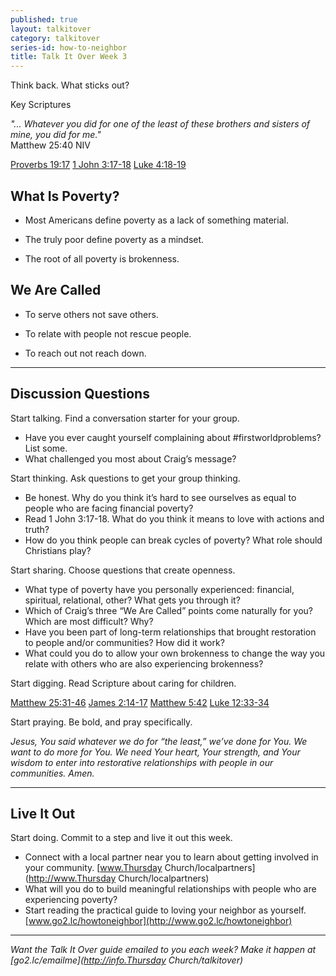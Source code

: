 ```yaml
---
published: true
layout: talkitover
category: talkitover
series-id: how-to-neighbor
title: Talk It Over Week 3
---
```


<p class="lead">Think back. What sticks out?</p> 

Key Scriptures

_"... Whatever you did for one of the least of these brothers and sisters of mine, you did for me."_  
Matthew 25:40 NIV 

[Proverbs 19:17](https://www.bible.com/bible/111/pro.19.17.niv) [1 John 3:17-18](https://www.bible.com/bible/111/1jn.3.17-18.niv) [Luke 4:18-19](https://www.bible.com/bible/111/luke.4.18-19.niv) 

## What Is Poverty?

* Most Americans define poverty as a lack of something material.   

* The truly poor define poverty as a mindset.  

* The root of all poverty is brokenness.  

## We Are Called
* To serve others not save others.

* To relate with people not rescue people.

* To reach out not reach down.

* * *

## Discussion Questions
<p class="lead">Start talking. Find a conversation starter for your group.</p> 

* Have you ever caught yourself complaining about #firstworldproblems? List some. 
* What challenged you most about Craig’s message? 

<p class="lead">Start thinking. Ask questions to get your group thinking.</p> 

* Be honest. Why do you think it’s hard to see ourselves as equal to people who are facing financial poverty? 
* Read 1 John 3:17-18. What do you think it means to love with actions and truth? 
* How do you think people can break cycles of poverty? What role should Christians play? 
 
<p class="lead">Start sharing. Choose questions that create openness.</p> 

* What type of poverty have you personally experienced: financial, spiritual, relational, other? What gets you through it? 
* Which of Craig’s three “We Are Called” points come naturally for you? Which are most difficult? Why? 
* Have you been part of long-term relationships that brought restoration to people and/or communities? How did it work? 
* What could you do to allow your own brokenness to change the way you relate with others who are also experiencing brokenness? 

<p class="lead">Start digging. Read Scripture about caring for children.</p> 

[Matthew 25:31-46](https://www.bible.com/bible/111/mat.25.31-46.niv) [James 2:14-17](https://www.bible.com/bible/111/james.2.14-17.niv) [Matthew 5:42](https://www.bible.com/bible/111/mat.5.42.niv) [Luke 12:33-34](https://www.bible.com/bible/111/luke.12.33-34.niv)

<p class="lead">Start praying. Be bold, and pray specifically.</p> 

_Jesus, You said whatever we do for “the least,” we’ve done for You. We want to do more for You. We need Your heart, Your strength, and Your wisdom to enter into restorative relationships with people in our communities. Amen._

* * *

## Live It Out
<p class="lead">Start doing. Commit to a step and live it out this week.</p>

* Connect with a local partner near you to learn about getting involved in your community. [www.Thursday Church/localpartners](http://www.Thursday Church/localpartners)
* What will you do to build meaningful relationships with people who are experiencing poverty? 
* Start reading the practical guide to loving your neighbor as yourself. [www.go2.lc/howtoneighbor](http://www.go2.lc/howtoneighbor) 

* * *

_Want the Talk It Over guide emailed to you each week? Make it happen at [go2.lc/emailme](http://info.Thursday Church/talkitover)_
